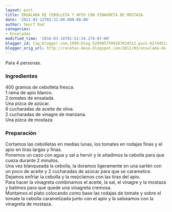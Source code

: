 ```yaml
---
layout: post
title: ENSALADA DE CEBOLLETA Y APIO CON VINAGRETA DE MOSTAZA.
date: '2011-03-12T02:32:00.000-08:00'
author: Smurf Dad
categories:
- Ensaladas
modified_time: '2016-03-16T01:52:34.174-07:00'
blogger_id: tag:blogger.com,1999:blog-5299957599287034512.post-627445129708126649
blogger_orig_url: http://recetas-desa.blogspot.com/2011/03/ensalada-de-cebolleta-y-apio-con.html
---
```


Para 4 personas.<br /><h3>Ingredientes</h3>400 gramos de cebolleta fresca.<br />1 rama de apio blanco.<br />2 tomates de ensalada.<br />Una pizca de azúcar.<br />6 cucharadas de aceite de oliva.<br />2 cucharadas de vinagre de manzana.<br />Una pizca de mostaza.<br /><h3>Preparación</h3>Cortamos las cebolletas en medias lunas, los tomates en rodajas finas y el apio en tiras largas y finas.<br />Ponemos un cazo con agua y sal a hervir y le añadimos la cebolla para que cueza durante 2 minutos.<br />Una vez blanqueada la cebolla, la doramos ligeramente en una sartén con un poco de aceite y 2 cucharadas de azúcar para que se caramelice.<br />Dejamos enfriar la cebolla y la mezclamos con las tiras del apio.<br />Para hacer la vinagreta combinamos el aceite, la sal, el vinagre y la mostaza y batimos para que quede una vinagreta cremosa.<br />Montamos el plato colocando como base las rodajas de tomate y sobre el tomate la cebolla caramelizada junto con el apio y la salseamos con la vinagreta de mostaza.